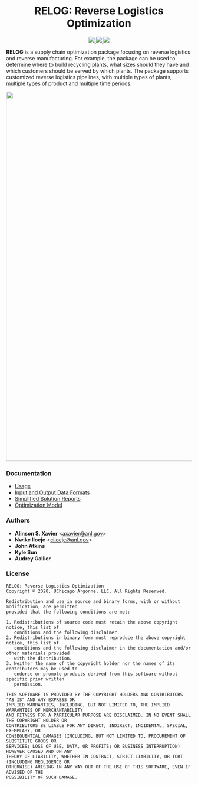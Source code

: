 <h1 align="center">RELOG: Reverse Logistics Optimization</h1>
<p align="center">
  <a href="https://github.com/ANL-CEEESA/RELOG/actions">
    <img src="https://github.com/ANL-CEEESA/RELOG/workflows/CI/badge.svg">
  </a>
  <a href="https://doi.org/10.5281/zenodo.4302341">
    <img src="https://zenodo.org/badge/DOI/10.5281/zenodo.4302341.svg">
  </a>
  <a href="https://github.com/ANL-CEEESA/RELOG/releases/">
    <img src="https://img.shields.io/github/v/release/ANL-CEEESA/RELOG?include_prereleases&label=pre-release">
  </a>
</p>

**RELOG** is a supply chain optimization package focusing on reverse logistics and reverse manufacturing. For example, the package can be used to determine where to build recycling plants, what sizes should they have and which customers should be served by which plants. The package supports customized reverse logistics pipelines, with multiple types of plants, multiple types of product and multiple time periods.

<img src="https://anl-ceeesa.github.io/RELOG/0.5/images/ex_transportation.png" width="1000px"/>

### Documentation

- [Usage](https://anl-ceeesa.github.io/RELOG/0.5/usage)
- [Input and Output Data Formats](https://anl-ceeesa.github.io/RELOG/0.5/format)
- [Simplified Solution Reports](https://anl-ceeesa.github.io/RELOG/0.5/reports)
- [Optimization Model](https://anl-ceeesa.github.io/RELOG/0.5/model)

### Authors

- **Alinson S. Xavier** <<axavier@anl.gov>>
- **Nwike Iloeje** <<ciloeje@anl.gov>>
- **John Atkins**
- **Kyle Sun**
- **Audrey Gallier**

### License

```text
RELOG: Reverse Logistics Optimization
Copyright © 2020, UChicago Argonne, LLC. All Rights Reserved.

Redistribution and use in source and binary forms, with or without modification, are permitted
provided that the following conditions are met:

1. Redistributions of source code must retain the above copyright notice, this list of
   conditions and the following disclaimer.
2. Redistributions in binary form must reproduce the above copyright notice, this list of
   conditions and the following disclaimer in the documentation and/or other materials provided
   with the distribution.
3. Neither the name of the copyright holder nor the names of its contributors may be used to
   endorse or promote products derived from this software without specific prior written
   permission.

THIS SOFTWARE IS PROVIDED BY THE COPYRIGHT HOLDERS AND CONTRIBUTORS "AS IS" AND ANY EXPRESS OR
IMPLIED WARRANTIES, INCLUDING, BUT NOT LIMITED TO, THE IMPLIED WARRANTIES OF MERCHANTABILITY
AND FITNESS FOR A PARTICULAR PURPOSE ARE DISCLAIMED. IN NO EVENT SHALL THE COPYRIGHT HOLDER OR
CONTRIBUTORS BE LIABLE FOR ANY DIRECT, INDIRECT, INCIDENTAL, SPECIAL, EXEMPLARY, OR
CONSEQUENTIAL DAMAGES (INCLUDING, BUT NOT LIMITED TO, PROCUREMENT OF SUBSTITUTE GOODS OR
SERVICES; LOSS OF USE, DATA, OR PROFITS; OR BUSINESS INTERRUPTION) HOWEVER CAUSED AND ON ANY
THEORY OF LIABILITY, WHETHER IN CONTRACT, STRICT LIABILITY, OR TORT (INCLUDING NEGLIGENCE OR
OTHERWISE) ARISING IN ANY WAY OUT OF THE USE OF THIS SOFTWARE, EVEN IF ADVISED OF THE
POSSIBILITY OF SUCH DAMAGE.
```
